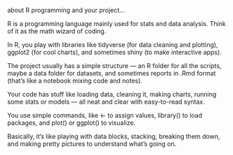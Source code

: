 about R programming and your project...

R is a programming language mainly used for stats and data analysis. Think of it as the math wizard of coding.

In R, you play with libraries like tidyverse (for data cleaning and plotting), ggplot2 (for cool charts), and sometimes shiny (to make interactive apps).

The project usually has a simple structure — an R folder for all the scripts, maybe a data folder for datasets, and sometimes reports in .Rmd format (that’s like a notebook mixing code and notes).

Your code has stuff like loading data, cleaning it, making charts, running some stats or models — all neat and clear with easy-to-read syntax.

You use simple commands, like <- to assign values, library() to load packages, and plot() or ggplot() to visualize.

Basically, it’s like playing with data blocks, stacking, breaking them down, and making pretty pictures to understand what’s going on.
